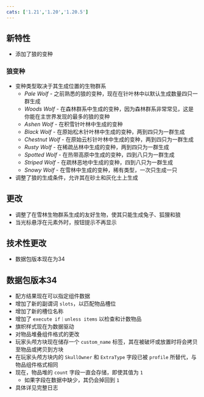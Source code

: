 ```yaml
---
cats: ['1.21','1.20','1.20.5']
---
```

## 新特性
* 添加了狼的变种
### 狼变种
* 变种类型取决于其生成位置的生物群系
    * *Pale Wolf* - 之前熟悉的狼的变种，现在在针叶林中以默认生成数量四只一群生成
    * *Woods Wolf* - 在森林群系中生成的变种，因为森林群系非常常见，这是你能在主世界发现的最多的狼的变种
    * *Ashen Wolf* - 在积雪针叶林中生成的变种
    * *Black Wolf* - 在原始松木针叶林中生成的变种，两到四只为一群生成
    * *Chestnut Wolf* - 在原始云杉针叶林中生成的变种，两到四只为一群生成
    * *Rusty Wolf* - 在稀疏丛林中生成的变种，两到四只为一群生成
    * *Spotted Wolf* - 在热带高原中生成的变种，四到八只为一群生成
    * *Striped Wolf* - 在疏林恶地中生成的变种，四到八只为一群生成
    * *Snowy Wolf* - 在雪林中生成的变种，稀有类型，一次只生成一只
* 调整了狼的生成条件，允许其在砂土和灰化土上生成
## 更改
* 调整了在雪林生物群系生成的友好生物，使其只能生成兔子、狐狸和狼
* 当光标悬浮在元素外时，按钮提示不再显示
## 技术性更改
* 数据包版本现在为34
## 数据包版本34
* 配方结果现在可以指定组件数据
* 增加了新的副谓词 `slots`，以匹配物品槽位
* 增加了新的槽位名称
* 增加了 `execute if｜unless items` 以检查和计数物品
* 旗帜样式现在为数据驱动
* 对物品堆叠组件格式的更改
* 玩家头颅方块现在储存一个 `custom_name` 标签，其在被破坏或放置时将会拷贝至物品或拷贝到方块
* 在玩家头颅方块内的 `SkullOwner` 和 `ExtraType` 字段已被 `profile` 所替代，与物品组件格式相同
* 现在，物品堆的 `count` 字段一直会存储，即使其值为 `1`
    * 如果字段在数据中缺少，其仍会掉回到 `1`
* 具体详见完整日志